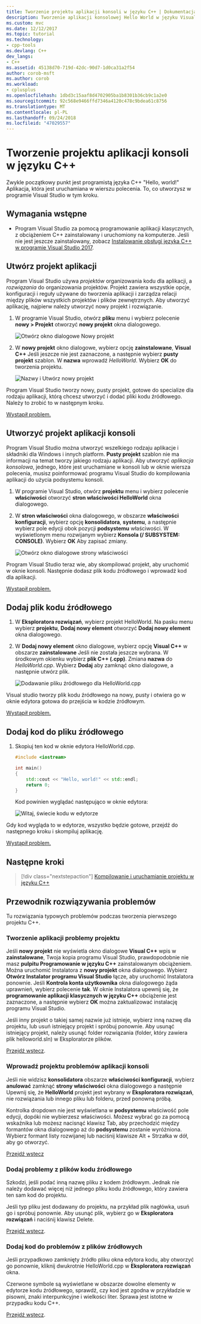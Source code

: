 ```yaml
---
title: Tworzenie projektu aplikacji konsoli w języku C++ | Dokumentacja firmy Microsoft
description: Tworzenie aplikacji konsolowej Hello World w języku Visual C++
ms.custom: mvc
ms.date: 12/12/2017
ms.topic: tutorial
ms.technology:
- cpp-tools
ms.devlang: C++
dev_langs:
- C++
ms.assetid: 45138d70-719d-42dc-90d7-1d0ca31a2f54
author: corob-msft
ms.author: corob
ms.workload:
- cplusplus
ms.openlocfilehash: 1dbd3c15aaf8d4702905ba1b8301b36cb9c1a2e0
ms.sourcegitcommit: 92c568e9466ffd7346a4120c478c9bdea61c8756
ms.translationtype: MT
ms.contentlocale: pl-PL
ms.lasthandoff: 09/24/2018
ms.locfileid: "47029557"
---
```

# <a name="create-a-c-console-app-project"></a>Tworzenie projektu aplikacji konsoli w języku C++

Zwykle początkowy punkt jest programistą języka C++ "Hello, world!" Aplikacja, która jest uruchamiana w wierszu polecenia. To, co utworzysz w programie Visual Studio w tym kroku.

## <a name="prerequisites"></a>Wymagania wstępne

- Program Visual Studio za pomocą programowanie aplikacji klasycznych, z obciążeniem C++ zainstalowany i uruchomiony na komputerze. Jeśli nie jest jeszcze zainstalowany, zobacz [Instalowanie obsługi języka C++ w programie Visual Studio 2017](../build/vscpp-step-0-installation.md).

## <a name="create-your-app-project"></a>Utwórz projekt aplikacji

Program Visual Studio używa *projektów* organizowania kodu dla aplikacji, a *rozwiązania* do organizowania projektów. Projekt zawiera wszystkie opcje, konfiguracji i reguły używane do tworzenia aplikacji i zarządza relacji między plików wszystkich projektów i plików zewnętrznych. Aby utworzyć aplikację, najpierw należy utworzyć nowy projekt i rozwiązanie.

1. W programie Visual Studio, otwórz **pliku** menu i wybierz polecenie **nowy > Projekt** otworzyć **nowy projekt** okna dialogowego.

   ![Otwórz okno dialogowe Nowy projekt](../build/media/vscpp-file-new-project.gif "otwarcie okna dialogowego Nowy projekt")

1. W **nowy projekt** okno dialogowe, wybierz opcję **zainstalowane**, **Visual C++** Jeśli jeszcze nie jest zaznaczone, a następnie wybierz **pusty projekt** szablon. W **nazwa** wprowadź *HelloWorld*. Wybierz **OK** do tworzenia projektu.

   ![Nazwy i Utwórz nowy projekt](../build/media/vscpp-concierge-project-name-callouts.png "nazwy i Utwórz nowy projekt")

Program Visual Studio tworzy nowy, pusty projekt, gotowe do specialize dla rodzaju aplikacji, którą chcesz utworzyć i dodać pliki kodu źródłowego. Należy to zrobić to w następnym kroku.

[Wystąpił problem.](#create-your-app-project-issues)

## <a name="make-your-project-a-console-app"></a>Utworzyć projekt aplikacji konsoli

Program Visual Studio można utworzyć wszelkiego rodzaju aplikacje i składniki dla Windows i innych platform. **Pusty projekt** szablon nie ma informacji na temat tworzy jakiego rodzaju aplikacji. Aby utworzyć *aplikacja konsolowa*, jednego, które jest uruchamiane w konsoli lub w oknie wiersza polecenia, musisz poinformować programu Visual Studio do kompilowania aplikacji do użycia podsystemu konsoli.

1. W programie Visual Studio, otwórz **projektu** menu i wybierz polecenie **właściwości** otworzyć **stron właściwości HelloWorld** okna dialogowego.

1. W **stron właściwości** okna dialogowego, w obszarze **właściwości konfiguracji**, wybierz opcję **konsolidatora**, **systemu**, a następnie wybierz pole edycji obok pozycji **podsystemu** właściwości. W wyświetlonym menu rozwijanym wybierz **Konsola (/ SUBSYSTEM: CONSOLE)**. Wybierz **OK** Aby zapisać zmiany.

   ![Otwórz okno dialogowe strony właściwości](../build/media/vscpp-properties-linker-subsystem.gif "Otwórz okno dialogowe strony właściwości")

Program Visual Studio teraz wie, aby skompilować projekt, aby uruchomić w oknie konsoli. Następnie dodasz plik kodu źródłowego i wprowadź kod dla aplikacji.

[Wystąpił problem.](#make-your-project-a-console-app-issues)

## <a name="add-a-source-code-file"></a>Dodaj plik kodu źródłowego

1. W **Eksploratora rozwiązań**, wybierz projekt HelloWorld. Na pasku menu wybierz **projektu**, **Dodaj nowy element** otworzyć **Dodaj nowy element** okna dialogowego.

1. W **Dodaj nowy element** okno dialogowe, wybierz opcję **Visual C++** w obszarze **zainstalowane** Jeśli nie została jeszcze wybrana. W środkowym okienku wybierz **plik C++ (.cpp)**. Zmiana **nazwa** do *HelloWorld.cpp*. Wybierz **Dodaj** aby zamknąć okno dialogowe, a następnie utwórz plik.

   ![Dodawanie pliku źródłowego dla HelloWorld.cpp](../build/media/vscpp-add-new-item.gif "dodać plik źródłowy dla HelloWorld.cpp")

Visual studio tworzy plik kodu źródłowego na nowy, pusty i otwiera go w oknie edytora gotowa do przejścia w kodzie źródłowym.

[Wystąpił problem.](#add-a-source-code-file-issues)

## <a name="add-code-to-the-source-file"></a>Dodaj kod do pliku źródłowego

1. Skopiuj ten kod w oknie edytora HelloWorld.cpp.

   ```cpp
   #include <iostream>

   int main()
   {
       std::cout << "Hello, world!" << std::endl;
       return 0;
   }
   ```

   Kod powinien wyglądać następująco w oknie edytora:

   ![Witaj, świecie kodu w edytorze](../build/media/vscpp-hello-world-editor.png "kodu Witaj, świecie w edytorze")

Gdy kod wygląda to w edytorze, wszystko będzie gotowe, przejdź do następnego kroku i skompiluj aplikację.

[Wystąpił problem.](#add-a-source-code-file-issues)

## <a name="next-steps"></a>Następne kroki

> [!div class="nextstepaction"]
> [Kompilowanie i uruchamianie projektu w języku C++](vscpp-step-2-build.md)

## <a name="troubleshooting-guide"></a>Przewodnik rozwiązywania problemów

Tu rozwiązania typowych problemów podczas tworzenia pierwszego projektu C++.

### <a name="create-your-app-project-issues"></a>Tworzenie aplikacji problemy projektu

Jeśli **nowy projekt** nie wyświetla okno dialogowe **Visual C++** wpis w **zainstalowane**, Twoja kopia programu Visual Studio, prawdopodobnie nie masz **pulpitu Programowanie w języku C++** zainstalowanym obciążeniem. Można uruchomić Instalatora z **nowy projekt** okna dialogowego. Wybierz **Otwórz Instalator programu Visual Studio** łącze, aby uruchomić Instalatora ponownie. Jeśli **Kontrola konta użytkownika** okna dialogowego żąda uprawnień, wybierz polecenie **tak**. W oknie Instalatora upewnij się, że **programowanie aplikacji klasycznych w języku C++** obciążenie jest zaznaczone, a następnie wybierz **OK** można zaktualizować instalację programu Visual Studio.

Jeśli inny projekt o takiej samej nazwie już istnieje, wybierz inną nazwę dla projektu, lub usuń istniejący projekt i spróbuj ponownie. Aby usunąć istniejący projekt, należy usunąć folder rozwiązania (folder, który zawiera plik helloworld.sln) w Eksploratorze plików.

[Przejdź wstecz](#create-your-app-project).

### <a name="make-your-project-a-console-app-issues"></a>Wprowadź projektu problemów aplikacji konsoli

Jeśli nie widzisz **konsolidatora** obszarze **właściwości konfiguracji**, wybierz **anulować** zamknąć **strony właściwości** okna dialogowego a następnie Upewnij się, że **HelloWorld** projekt jest wybrany w **Eksploratora rozwiązań**, nie rozwiązania lub innego pliku lub folderu, przed ponowną próbą.

Kontrolka dropdown nie jest wyświetlana w **podsystemu** właściwość pole edycji, dopóki nie wybierzesz właściwości. Możesz wybrać go za pomocą wskaźnika lub możesz nacisnąć klawisz Tab, aby przechodzić między formantów okna dialogowego aż do **podsystemu** zostanie wyróżniona. Wybierz formant listy rozwijanej lub naciśnij klawisze Alt + Strzałka w dół, aby go otworzyć.

[Przejdź wstecz](#make-your-project-a-console-app)

### <a name="add-a-source-code-file-issues"></a>Dodaj problemy z plików kodu źródłowego

Szkodzi, jeśli podać inną nazwę pliku z kodem źródłowym. Jednak nie należy dodawać więcej niż jednego pliku kodu źródłowego, który zawiera ten sam kod do projektu.

Jeśli typ pliku jest dodawany do projektu, na przykład plik nagłówka, usuń go i spróbuj ponownie. Aby usunąć plik, wybierz go w **Eksploratora rozwiązań** i naciśnij klawisz Delete.

[Przejdź wstecz](#add-a-source-code-file).

### <a name="add-code-to-the-source-file-issues"></a>Dodaj kod do problemów z plików źródłowych

Jeśli przypadkowo zamknięty źródło pliku okna edytora kodu, aby otworzyć go ponownie, kliknij dwukrotnie HelloWorld.cpp w **Eksploratora rozwiązań** okna.

Czerwone symbole są wyświetlane w obszarze dowolne elementy w edytorze kodu źródłowego, sprawdź, czy kod jest zgodna w przykładzie w pisowni, znaki interpunkcyjne i wielkości liter. Sprawa jest istotne w przypadku kodu C++.

[Przejdź wstecz](#add-code-to-the-source-file).

<iframe src="" height="0" width="0" frameborder="0" name="frameTarget" />